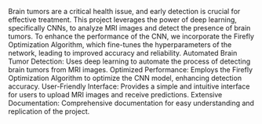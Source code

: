 Brain tumors are a critical health issue, and early detection is crucial for effective treatment. 
This project leverages the power of deep learning, specifically CNNs, to analyze MRI images and detect the presence of brain tumors. 
To enhance the performance of the CNN, we incorporate the Firefly Optimization Algorithm, which fine-tunes the hyperparameters of the network, leading to improved accuracy and reliability.
Automated Brain Tumor Detection: Uses deep learning to automate the process of detecting brain tumors from MRI images.
Optimized Performance: Employs the Firefly Optimization Algorithm to optimize the CNN model, enhancing detection accuracy.
User-Friendly Interface: Provides a simple and intuitive interface for users to upload MRI images and receive predictions.
Extensive Documentation: Comprehensive documentation for easy understanding and replication of the project.

